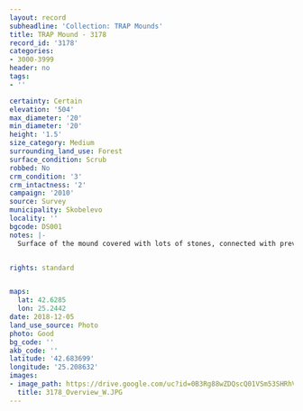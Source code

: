 ```yaml
---
layout: record
subheadline: 'Collection: TRAP Mounds'
title: TRAP Mound - 3178
record_id: '3178'
categories:
- 3000-3999
header: no
tags:
- ''

certainty: Certain
elevation: '504'
max_diameter: '20'
min_diameter: '20'
height: '1.5'
size_category: Medium
surrounding_land_use: Forest
surface_condition: Scrub
robbed: No
crm_condition: '3'
crm_intactness: '2'
campaign: '2010'
source: Survey
municipality: Skobelevo
locality: ''
bgcode: DS001
notes: |-
  Surface of the mound covered with lots of stones, connected with previous object, part of military structure?.


rights: standard


maps:
  lat: 42.6285
  lon: 25.2442
date: 2018-12-05
land_use_source: Photo
photo: Good
bg_code: ''
akb_code: ''
latitude: '42.683699'
longitude: '25.208632'
images:
- image_path: https://drive.google.com/uc?id=0B3Rg88wZDQscQ01VSm53SHRhVzA
  title: 3178_Overview_W.JPG
---
```


